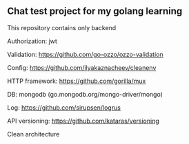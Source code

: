 ## Chat test project for my golang learning

This repository contains only backend

Authorization: jwt

Validation: https://github.com/go-ozzo/ozzo-validation

Config: https://github.com/ilyakaznacheev/cleanenv

HTTP framework: https://github.com/gorilla/mux

DB: mongodb (go.mongodb.org/mongo-driver/mongo)

Log: https://github.com/sirupsen/logrus

API versioning: https://github.com/kataras/versioning

Clean architecture

